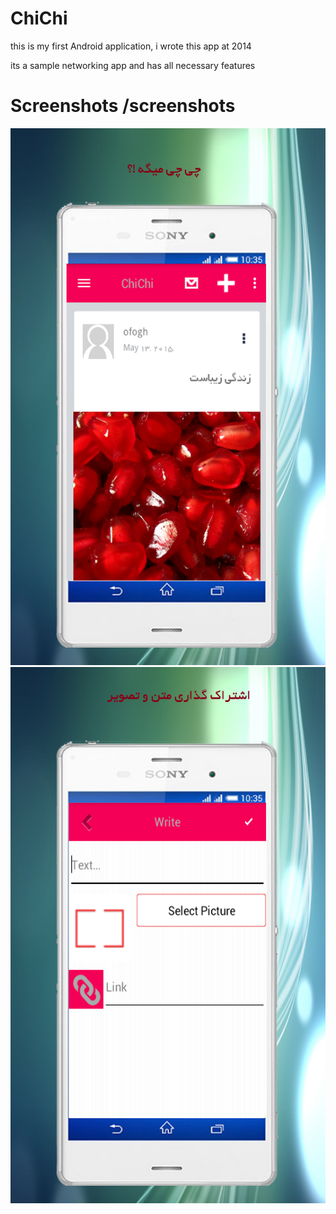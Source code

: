 # ChiChi
this is my first Android application, i wrote this app at 2014

its a sample networking app and has all necessary features

# Screenshots /screenshots

  ![screen](screenshots/1.png)
  ![screen](screenshots/2.png)
